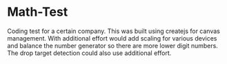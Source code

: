 # Math-Test
Coding test for a certain company.
This was built using createjs for canvas management.  With additional effort would add scaling for various devices and balance the number generator so there are more lower digit numbers.  The drop target detection could also use additional effort.
